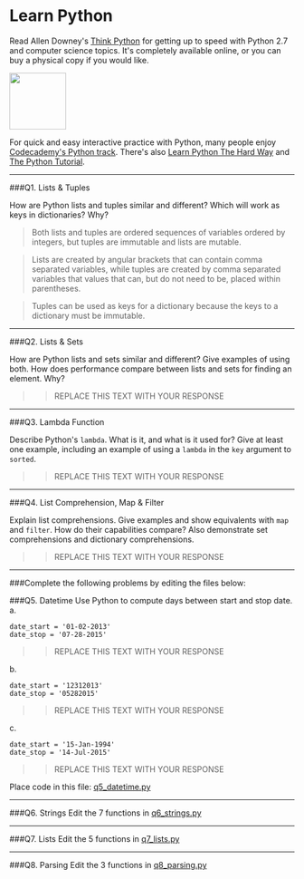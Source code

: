 # Learn Python

Read Allen Downey's [Think Python](http://www.greenteapress.com/thinkpython/) for getting up to speed with Python 2.7 and computer science topics. It's completely available online, or you can buy a physical copy if you would like.

<a href="http://www.greenteapress.com/thinkpython/"><img src="img/think_python.png" style="width: 100px;" target="_blank"></a>

For quick and easy interactive practice with Python, many people enjoy [Codecademy's Python track](http://www.codecademy.com/en/tracks/python). There's also [Learn Python The Hard Way](http://learnpythonthehardway.org/book/) and [The Python Tutorial](https://docs.python.org/2/tutorial/).

---

###Q1. Lists &amp; Tuples

How are Python lists and tuples similar and different? Which will work as keys in dictionaries? Why?

> Both lists and tuples are ordered sequences of variables ordered by integers, but tuples are immutable and lists are mutable.

> Lists are created by angular brackets that can contain comma separated variables, while tuples are created by comma separated variables that values that can, but do not need to be, placed within parentheses.

> Tuples can be used as keys for a dictionary because the keys to a dictionary must be immutable.

---

###Q2. Lists &amp; Sets

How are Python lists and sets similar and different? Give examples of using both. How does performance compare between lists and sets for finding an element. Why?

>> REPLACE THIS TEXT WITH YOUR RESPONSE

---

###Q3. Lambda Function

Describe Python's `lambda`. What is it, and what is it used for? Give at least one example, including an example of using a `lambda` in the `key` argument to `sorted`.

>> REPLACE THIS TEXT WITH YOUR RESPONSE

---

###Q4. List Comprehension, Map &amp; Filter

Explain list comprehensions. Give examples and show equivalents with `map` and `filter`. How do their capabilities compare? Also demonstrate set comprehensions and dictionary comprehensions.

>> REPLACE THIS TEXT WITH YOUR RESPONSE

---

###Complete the following problems by editing the files below:

###Q5. Datetime
Use Python to compute days between start and stop date.   
a.  

```
date_start = '01-02-2013'    
date_stop = '07-28-2015'
```

>> REPLACE THIS TEXT WITH YOUR RESPONSE

b.  
```
date_start = '12312013'  
date_stop = '05282015'  
```

>> REPLACE THIS TEXT WITH YOUR RESPONSE

c.  
```
date_start = '15-Jan-1994'      
date_stop = '14-Jul-2015'  
```

>> REPLACE THIS TEXT WITH YOUR RESPONSE  

Place code in this file: [q5_datetime.py](python/q5_datetime.py)

---

###Q6. Strings
Edit the 7 functions in [q6_strings.py](python/q6_strings.py)

---

###Q7. Lists
Edit the 5 functions in [q7_lists.py](python/q7_lists.py)

---

###Q8. Parsing
Edit the 3 functions in [q8_parsing.py](python/q8_parsing.py)





